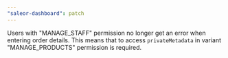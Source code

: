 ```yaml
---
"saleor-dashboard": patch
---
```


Users with "MANAGE_STAFF" permission no longer get an error when entering order details. This means that to access `privateMetadata` in variant "MANAGE_PRODUCTS" permission is required.
